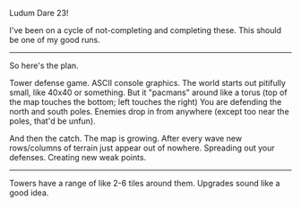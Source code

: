 Ludum Dare 23!

I've been on a cycle of not-completing and completing these. This should be one of my good runs.

---

So here's the plan.

Tower defense game. ASCII console graphics.
The world starts out pitifully small, like 40x40 or something.
But it "pacmans" around like a torus (top of the map touches the bottom; left touches the right)
You are defending the north and south poles.
Enemies drop in from anywhere (except too near the poles, that'd be unfun).

And then the catch.
The map is growing.
After every wave new rows/columns of terrain just appear out of nowhere.
Spreading out your defenses.
Creating new weak points. 

---

Towers have a range of like 2-6 tiles around them. 
Upgrades sound like a good idea.
